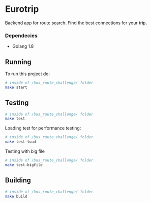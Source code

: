 # Eurotrip

Backend app for route search. Find the best connections for your trip.

### Dependecies

   - Golang 1.8

## Running
To run this project do:
```bash
# inside of /bus_route_challenge/ folder
make start
```

## Testing

```bash
# inside of /bus_route_challenge/ folder
make test
```

Loading test for performance testing:
```bash
# inside of /bus_route_challenge/ folder
make test-load
```

Testing with big file
```bash
# inside of /bus_route_challenge/ folder
make test-bigfile
```

## Building

```bash
# inside of /bus_route_challenge/ folder
make build
```
